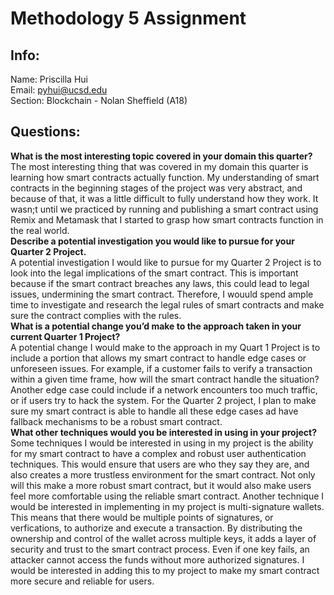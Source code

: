 # Methodology 5 Assignment
## Info: 
Name: Priscilla Hui <br>
Email: pyhui@ucsd.edu <br>
Section: Blockchain - Nolan Sheffield (A18)

## Questions:
**What is the most interesting topic covered in your domain this quarter?** <br>
  The most interesting thing that was covered in my domain this quarter is learning how smart contracts actually function. My understanding of smart contracts in the beginning stages of the project was very abstract, and because of that, it was a little difficult to fully understand how they work. It wasn;t until we practiced by running and publishing a smart contract using Remix and Metamask that I started to grasp how smart contracts function in the real world. <br>
**Describe a potential investigation you would like to pursue for your Quarter 2 Project.** <br>
  A potential investigation I would like to pursue for my Quarter 2 Project is to look into the legal implications of the smart contract. This is important because if the smart contract breaches any laws, this could lead to legal issues, undermining the smart contract. Therefore, I wouuld spend ample time to investigate and research the legal rules of smart contracts and make sure the contract complies with the rules. <br>
**What is a potential change you’d make to the approach taken in your current Quarter 1 Project?** <br>
  A potential change I would make to the approach in my Quart 1 Project is to include a portion that allows my smart contract to handle edge cases or unforeseen issues. For example, if a customer fails to verify a transaction within a given time frame, how will the smart contract handle the situation? Another edge case could include if a network encounters too much traffic, or if users try to hack the system. For the Quarter 2 project, I plan to make sure my smart contract is able to handle all these edge cases ad have fallback mechanisms to be a robust smart contract.<br> 
**What other techniques would you be interested in using in your project?** <br>
  Some techniques I would be interested in using in my project is the ability for my smart contract to have a complex and robust user authentication techniques. This would ensure that users are who they say they are, and also creates a more trustless environment for the smart contract. Not only will this make a more robust smart contract, but it would also make users feel more comfortable using the reliable smart contract. Another technique I would be interested in implementing in my project is multi-signature wallets. This means that there would be multiple points of signatures, or verfications, to authorize and execute a transaction. By distributing the ownership and control of the wallet across multiple keys, it adds a layer of security and trust to the smart contract process. Even if one key fails, an attacker cannot access the funds without more authorized signatures. I would be interested in adding this to my project to make my smart contract more secure and reliable for users. <br>
